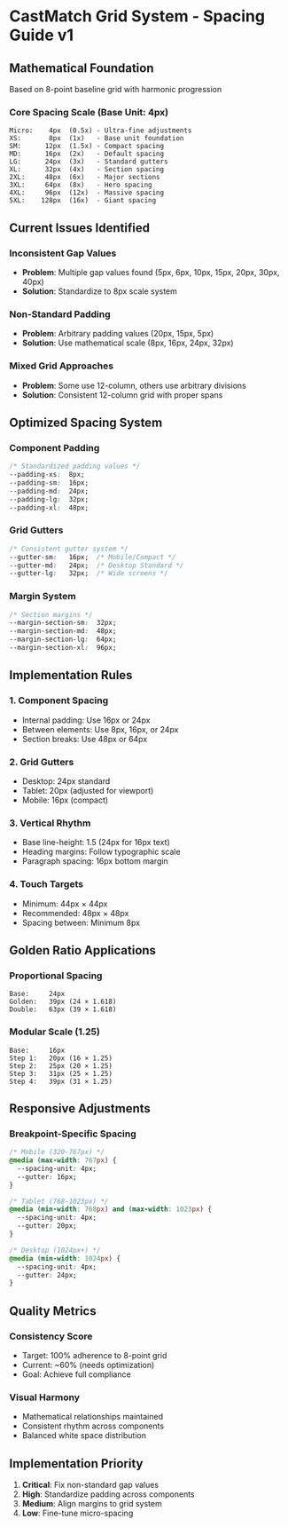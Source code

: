 # CastMatch Grid System - Spacing Guide v1

## Mathematical Foundation
Based on 8-point baseline grid with harmonic progression

### Core Spacing Scale (Base Unit: 4px)
```
Micro:    4px  (0.5x) - Ultra-fine adjustments
XS:       8px  (1x)   - Base unit foundation
SM:      12px  (1.5x) - Compact spacing
MD:      16px  (2x)   - Default spacing
LG:      24px  (3x)   - Standard gutters
XL:      32px  (4x)   - Section spacing
2XL:     48px  (6x)   - Major sections
3XL:     64px  (8x)   - Hero spacing
4XL:     96px  (12x)  - Massive spacing
5XL:    128px  (16x)  - Giant spacing
```

## Current Issues Identified

### Inconsistent Gap Values
- **Problem**: Multiple gap values found (5px, 6px, 10px, 15px, 20px, 30px, 40px)
- **Solution**: Standardize to 8px scale system

### Non-Standard Padding
- **Problem**: Arbitrary padding values (20px, 15px, 5px)
- **Solution**: Use mathematical scale (8px, 16px, 24px, 32px)

### Mixed Grid Approaches
- **Problem**: Some use 12-column, others use arbitrary divisions
- **Solution**: Consistent 12-column grid with proper spans

## Optimized Spacing System

### Component Padding
```css
/* Standardized padding values */
--padding-xs:  8px;
--padding-sm:  16px;
--padding-md:  24px;
--padding-lg:  32px;
--padding-xl:  48px;
```

### Grid Gutters
```css
/* Consistent gutter system */
--gutter-sm:   16px;  /* Mobile/Compact */
--gutter-md:   24px;  /* Desktop Standard */
--gutter-lg:   32px;  /* Wide screens */
```

### Margin System
```css
/* Section margins */
--margin-section-sm:  32px;
--margin-section-md:  48px;
--margin-section-lg:  64px;
--margin-section-xl:  96px;
```

## Implementation Rules

### 1. Component Spacing
- Internal padding: Use 16px or 24px
- Between elements: Use 8px, 16px, or 24px
- Section breaks: Use 48px or 64px

### 2. Grid Gutters
- Desktop: 24px standard
- Tablet: 20px (adjusted for viewport)
- Mobile: 16px (compact)

### 3. Vertical Rhythm
- Base line-height: 1.5 (24px for 16px text)
- Heading margins: Follow typographic scale
- Paragraph spacing: 16px bottom margin

### 4. Touch Targets
- Minimum: 44px × 44px
- Recommended: 48px × 48px
- Spacing between: Minimum 8px

## Golden Ratio Applications

### Proportional Spacing
```
Base:     24px
Golden:   39px (24 × 1.618)
Double:   63px (39 × 1.618)
```

### Modular Scale (1.25)
```
Base:     16px
Step 1:   20px (16 × 1.25)
Step 2:   25px (20 × 1.25)
Step 3:   31px (25 × 1.25)
Step 4:   39px (31 × 1.25)
```

## Responsive Adjustments

### Breakpoint-Specific Spacing
```css
/* Mobile (320-767px) */
@media (max-width: 767px) {
  --spacing-unit: 4px;
  --gutter: 16px;
}

/* Tablet (768-1023px) */
@media (min-width: 768px) and (max-width: 1023px) {
  --spacing-unit: 4px;
  --gutter: 20px;
}

/* Desktop (1024px+) */
@media (min-width: 1024px) {
  --spacing-unit: 4px;
  --gutter: 24px;
}
```

## Quality Metrics

### Consistency Score
- Target: 100% adherence to 8-point grid
- Current: ~60% (needs optimization)
- Goal: Achieve full compliance

### Visual Harmony
- Mathematical relationships maintained
- Consistent rhythm across components
- Balanced white space distribution

## Implementation Priority

1. **Critical**: Fix non-standard gap values
2. **High**: Standardize padding across components
3. **Medium**: Align margins to grid system
4. **Low**: Fine-tune micro-spacing